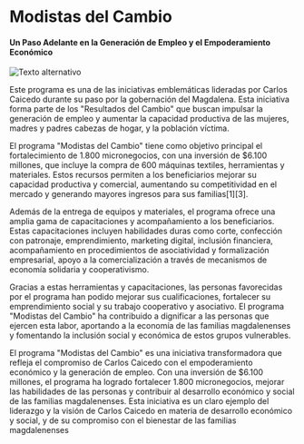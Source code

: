 # Modistas del Cambio

#### Un Paso Adelante en la Generación de Empleo y el Empoderamiento Económico

![Texto alternativo](img/galery/133.jpg)

Este programa es una de las iniciativas emblemáticas lideradas por Carlos Caicedo durante su paso por la gobernación del Magdalena. Esta iniciativa forma parte de los "Resultados del Cambio" que buscan impulsar la generación de empleo y aumentar la capacidad productiva de las mujeres, madres y padres cabezas de hogar, y la población víctima.

El programa "Modistas del Cambio" tiene como objetivo principal el fortalecimiento de 1.800 micronegocios, con una inversión de $6.100 millones, que incluye la compra de 600 máquinas textiles, herramientas y materiales. Estos recursos permiten a los beneficiarios mejorar su capacidad productiva y comercial, aumentando su competitividad en el mercado y generando mayores ingresos para sus familias[1][3].

Además de la entrega de equipos y materiales, el programa ofrece una amplia gama de capacitaciones y acompañamiento a los beneficiarios. Estas capacitaciones incluyen habilidades duras como corte, confección con patronaje, emprendimiento, marketing digital, inclusión financiera, acompañamiento en procedimientos de asociatividad y formalización empresarial, apoyo a la comercialización a través de mecanismos de economía solidaria y cooperativismo.

Gracias a estas herramientas y capacitaciones, las personas favorecidas por el programa han podido mejorar sus cualificaciones, fortalecer su emprendimiento social y su trabajo cooperativo y asociativo. El programa "Modistas del Cambio" ha contribuido a dignificar a las personas que ejercen esta labor, aportando a la economía de las familias magdalenenses y fomentando la inclusión social y económica de estos grupos vulnerables.

El programa "Modistas del Cambio" es una iniciativa transformadora que refleja el compromiso de Carlos Caicedo con el empoderamiento económico y la generación de empleo. Con una inversión de $6.100 millones, el programa ha logrado fortalecer 1.800 micronegocios, mejorar las habilidades de las personas y contribuir al desarrollo económico y social de las familias magdalenenses. Esta iniciativa es un claro ejemplo del liderazgo y la visión de Carlos Caicedo en materia de desarrollo económico y social, y de su compromiso con el bienestar de las familias magdalenenses